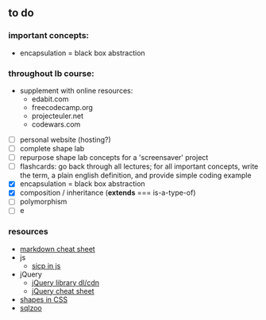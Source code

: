 ## to do

### important concepts:
* encapsulation = black box abstraction

### throughout Ib course:
* supplement with online resources:
    * edabit.com
    * freecodecamp.org
    * projecteuler.net
    * codewars.com
    
- [ ] personal website (hosting?)
- [ ] complete shape lab
- [ ] repurpose shape lab concepts for a 'screensaver' project
- [ ] flashcards: go back through all lectures; for all important concepts, write the term, a plain english definition, and provide simple coding example
- [x] encapsulation = black box abstraction
- [x] composition / inheritance (__extends__ === is-a-type-of)
- [ ] polymorphism
- [ ] e

### resources
* [markdown cheat sheet](https://github.com/adam-p/markdown-here/wiki/Markdown-Cheatsheet)
* js
    * [sicp in js](https://sicp.comp.nus.edu.sg/)
* jQuery
    * [jQuery library dl/cdn](code.jquery.com)
    * [jQuery cheat sheet](https://oscarotero.com/jquery/)
* [shapes in CSS](https://css-tricks.com/the-shapes-of-css/)
* [sqlzoo](https://sqlzoo.net/)